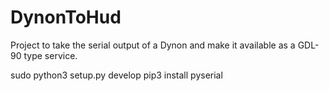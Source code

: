 # DynonToHud
Project to take the serial output of a Dynon and make it available as a GDL-90 type service.

sudo python3 setup.py develop 
pip3 install pyserial